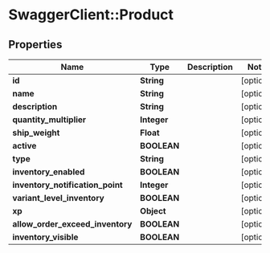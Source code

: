 # SwaggerClient::Product

## Properties
Name | Type | Description | Notes
------------ | ------------- | ------------- | -------------
**id** | **String** |  | [optional] 
**name** | **String** |  | [optional] 
**description** | **String** |  | [optional] 
**quantity_multiplier** | **Integer** |  | [optional] 
**ship_weight** | **Float** |  | [optional] 
**active** | **BOOLEAN** |  | [optional] 
**type** | **String** |  | [optional] 
**inventory_enabled** | **BOOLEAN** |  | [optional] 
**inventory_notification_point** | **Integer** |  | [optional] 
**variant_level_inventory** | **BOOLEAN** |  | [optional] 
**xp** | **Object** |  | [optional] 
**allow_order_exceed_inventory** | **BOOLEAN** |  | [optional] 
**inventory_visible** | **BOOLEAN** |  | [optional] 


